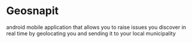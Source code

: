 # Geosnapit
android mobile application that allows you to raise issues you discover in real time by geolocating you and sending it to your local municipality 
